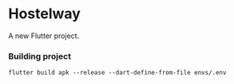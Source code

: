 # Hostelway

A new Flutter project.


### Building project

`
flutter build apk --release --dart-define-from-file envs/.env
`